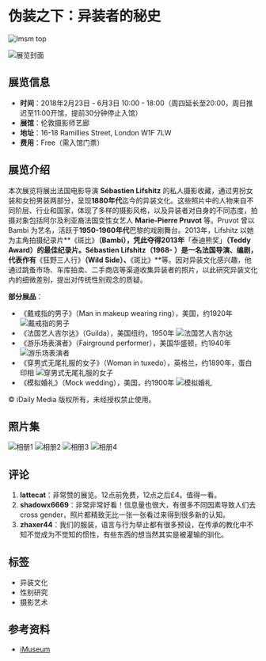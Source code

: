 # 伪装之下：异装者的秘史

![Imsm top](//icity-static.icitycdn.com/assets/m/shares/imsm-top-630a6808b29c78c019cfba75fba692548a5c075c1a55f2a099086906e3f61de4.png)

![展览封面](https://icity-static.icitycdn.com/images/uploads/ap/imsm/event/pic_head/spqsfjm/7f096c8ba0cc0b03spqsfjm.jpg/1519455353/640x0)

## 展览信息

- **时间**：2018年2月23日 - 6月3日 10:00 - 18:00（周四延长至20:00，周日推迟至11:00开馆，提前30分钟停止入馆）
- **展馆**：伦敦摄影师艺廊
- **地址**：16-18 Ramillies Street, London W1F 7LW
- **费用**：Free（需入馆门票）

## 展览介绍

本次展览将展出法国电影导演 **Sébastien Lifshitz** 的私人摄影收藏，通过男扮女装和女扮男装两部分，呈现**1880年代**迄今的异装文化。这些照片中的人物来自不同阶层、行业和国家，体现了多样的摄影风格，以及异装者对自身的不同态度，拍摄对象包括阿尔及利亚裔法国变性女艺人 **Marie-Pierre Pruvot** 等。Pruvot 曾以 Bambi 为艺名，活跃于**1950-1960年代**巴黎的戏剧舞台。2013年，Lifshitz 以她为主角拍摄纪录片**《斑比》**（Bambi），凭此夺得2013年**「泰迪熊奖」**（Teddy Award）的最佳纪录片。**Sébastien Lifshitz**（1968- ）是一名法国导演、编剧，代表作有**《狂野三人行》**（Wild Side）、**《斑比》**等。因对异装文化感兴趣，他通过跳蚤市场、车库拍卖、二手商店等渠道收集异装者的照片，以此研究异装文化内的细微差别，提出对传统性别观念的质疑。

**部分展品**：
- 《戴戒指的男子》（Man in makeup wearing ring），美国，约1920年 ![戴戒指的男子](https://pic.yupoo.com/fotomag/H95jEH3G/V2lMv.jpg)
- 《法国艺人吉尔达》（Guilda），美国纽约，1950年 ![法国艺人吉尔达](https://pic.yupoo.com/fotomag/H95jEOdd/oxpsg.jpg)
- 《游乐场表演者》（Fairground performer），美国华盛顿，约1940年 ![游乐场表演者](https://pic.yupoo.com/fotomag/H95jEUcH/dz9OZ.jpg)
- 《穿男式无尾礼服的女子》（Woman in tuxedo），英格兰，约1890年，蛋白印相 ![穿男式无尾礼服的女子](https://pic.yupoo.com/fotomag/H95jEZNj/10wxaO.jpg)
- 《模拟婚礼》（Mock wedding），美国，约1900年 ![模拟婚礼](https://pic.yupoo.com/fotomag/H95jF5fI/qtfQD.jpg)

© iDaily Media 版权所有，未经授权禁止使用。

## 照片集

![相册1](https://icity-static.icitycdn.com/images/uploads/photos/r5yq/f6fd17f7baa9902fr5yqvjw.jpg/200x200)
![相册2](https://icity-static.icitycdn.com/images/uploads/photos/io46/f6fd17f7baa9902fio46rw6.jpg/200x200)
![相册3](https://icity-static.icitycdn.com/images/uploads/photos/2h5i/f6fd17f7baa9902f2h5i7xr.jpg/200x200)
![相册4](https://icity-static.icitycdn.com/images/uploads/photos/2uce/f6fd17f7baa9902f2uce9o6.jpg/200x200)

## 评论

1. **lattecat**：非常赞的展览。12点前免费，12点之后£4。值得一看。
2. **shadowx6669**：非常非常好看！信息量也很大，有很多不同因素导致人们去cross gender，照片都精致无比一张一张看过来得到很多新的认知。
3. **zhaxer44**：我们的服装，语言与行为举止都有很多预设，在传承的教化中不知不觉成为不觉知的惯性，有些东西的想当然其实是被灌输的驯化。

## 标签
- 异装文化
- 性别研究
- 摄影艺术

## 参考资料
- [iMuseum](http://icity.ly/museum)
<!-- tcd_original_link https://art.icity.ly/events/spqsfjm -->
